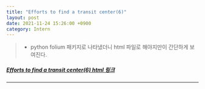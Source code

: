 ```yaml
---
title: "Efforts to find a transit center(6)"
layout: post
date: 2021-11-24 15:26:00 +0900
category: Intern
---
```


> - python folium 패키지로 나타냈더니 html 파일로 해야지만이 간단하게 보여진다.

##### [Efforts to find a transit center(6) html 링크](<https://htmlpreview.github.io/?https://github.com/SonHyeono/SonHyeono.github.io/blob/main/upload-html/2021-11-24-transit_center(6).html>)

---
